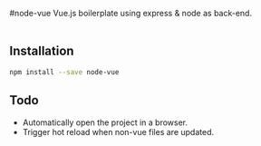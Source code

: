 #node-vue
Vue.js boilerplate using express & node as back-end.<br><br>
## Installation
```sh
npm install --save node-vue
```

## Todo
- Automatically open the project in a browser.
- Trigger hot reload when non-vue files are updated.
